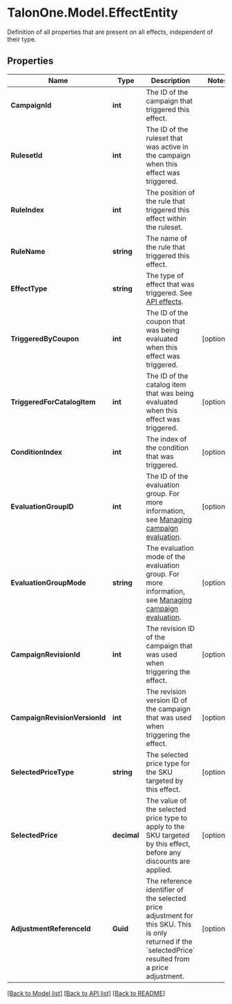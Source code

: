 # TalonOne.Model.EffectEntity
Definition of all properties that are present on all effects, independent of their type.
## Properties

Name | Type | Description | Notes
------------ | ------------- | ------------- | -------------
**CampaignId** | **int** | The ID of the campaign that triggered this effect. | 
**RulesetId** | **int** | The ID of the ruleset that was active in the campaign when this effect was triggered. | 
**RuleIndex** | **int** | The position of the rule that triggered this effect within the ruleset. | 
**RuleName** | **string** | The name of the rule that triggered this effect. | 
**EffectType** | **string** | The type of effect that was triggered. See [API effects](https://docs.talon.one/docs/dev/integration-api/api-effects). | 
**TriggeredByCoupon** | **int** | The ID of the coupon that was being evaluated when this effect was triggered. | [optional] 
**TriggeredForCatalogItem** | **int** | The ID of the catalog item that was being evaluated when this effect was triggered. | [optional] 
**ConditionIndex** | **int** | The index of the condition that was triggered. | [optional] 
**EvaluationGroupID** | **int** | The ID of the evaluation group. For more information, see [Managing campaign evaluation](https://docs.talon.one/docs/product/applications/managing-campaign-evaluation). | [optional] 
**EvaluationGroupMode** | **string** | The evaluation mode of the evaluation group. For more information, see [Managing campaign evaluation](https://docs.talon.one/docs/product/applications/managing-campaign-evaluation). | [optional] 
**CampaignRevisionId** | **int** | The revision ID of the campaign that was used when triggering the effect. | [optional] 
**CampaignRevisionVersionId** | **int** | The revision version ID of the campaign that was used when triggering the effect. | [optional] 
**SelectedPriceType** | **string** | The selected price type for the SKU targeted by this effect. | [optional] 
**SelectedPrice** | **decimal** | The value of the selected price type to apply to the SKU targeted by this effect, before any discounts are applied. | [optional] 
**AdjustmentReferenceId** | **Guid** | The reference identifier of the selected price adjustment for this SKU. This is only returned if the &#x60;selectedPrice&#x60; resulted from a price adjustment. | [optional] 

[[Back to Model list]](../README.md#documentation-for-models) [[Back to API list]](../README.md#documentation-for-api-endpoints) [[Back to README]](../README.md)

